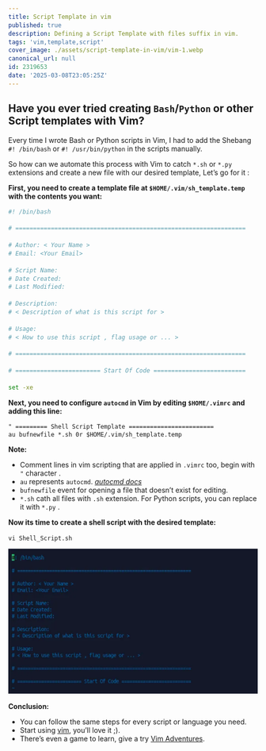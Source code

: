 ```yaml
---
title: Script Template in vim
published: true
description: Defining a Script Template with files suffix in vim.
tags: 'vim,template,script'
cover_image: ./assets/script-template-in-vim/vim-1.webp
canonical_url: null
id: 2319653
date: '2025-03-08T23:05:25Z'
---
```


## Have you ever tried creating `Bash`/`Python` or other Script templates with Vim?



Every time I wrote Bash or Python scripts in Vim, I had to add the Shebang `#! /bin/bash` or `#! /usr/bin/python` in the scripts manually.

So how can we automate this process with Vim to catch `*.sh` or `*.py` extensions and create a new file with our desired template, Let’s go for it :

**First, you need to create a template file at `$HOME/.vim/sh_template.temp` with the contents you want:**

```bash
#! /bin/bash

# =================================================================

# Author: < Your Name >
# Email: <Your Email>

# Script Name:  
# Date Created: 
# Last Modified: 

# Description: 
# < Description of what is this script for >

# Usage:
# < How to use this script , flag usage or ... >

# =================================================================

# ======================== Start Of Code ==========================

set -xe
```

**Next, you need to configure `autocmd` in Vim by editing `$HOME/.vimrc` and adding this line:**

```vim
" ========= Shell Script Template ========================
au bufnewfile *.sh 0r $HOME/.vim/sh_template.temp 
```

**Note:**

- Comment lines in vim scripting that are applied in `.vimrc` too, begin with `"` character .
- `au` represents `autocmd`. [_autocmd docs_](https://vimdoc.sourceforge.net/htmldoc/autocmd.html)
- `bufnewfile` event for opening a file that doesn’t exist for editing.
- `*.sh` cath all files with `.sh` extension. For Python scripts, you can replace it with `*.py` .

**Now its time to create a shell script with the desired template:**

`vi Shell_Script.sh`

![](./assets/script-template-in-vim/vim-2.webp)

**Conclusion:**

- You can follow the same steps for every script or language you need.
- Start using [vim](https://www.redhat.com/sysadmin/beginners-guide-vim), you’ll love it ;).
- There’s even a game to learn, give a try [Vim Adventures](https://vim-adventures.com/).
